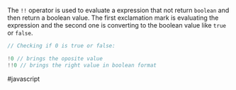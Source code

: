 The `!!` operator is used to evaluate a expression that not return `boolean` and then return a boolean value. The first exclamation mark is evaluating the expression and the second one is converting to the boolean value like `true` or `false`.

```javascript
// Checking if 0 is true or false:

!0 // brings the oposite value
!!0 // brings the right value in boolean format
```

#javascript 